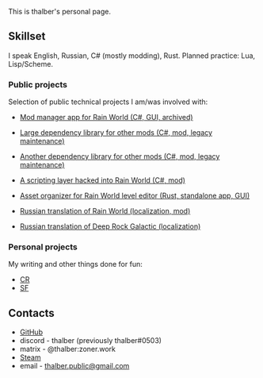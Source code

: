 
This is thalber's personal page.

## Skillset

I speak English, Russian, C# (mostly modding), Rust. Planned practice: Lua, Lisp/Scheme.

### Public projects

Selection of public technical projects I am/was involved with:

- [Mod manager app for Rain World (C#, GUI, archived)](https://github.com/Rain-World-Modding/BOI)
- [Large dependency library for other mods (C#, mod, legacy maintenance)](https://github.com/Rain-World-Modding/RegionKit)
- [Another dependency library for other mods (C#, mod, legacy maintenance)](https://github.com/Rain-World-Modding/Pom)
- [A scripting layer hacked into Rain World (C#, mod)](https://github.com/thalber/Atmo)
- [Asset organizer for Rain World level editor (Rust, standalone app, GUI)](https://github.com/thalber/rw_tileman)

- [Russian translation of Rain World (localization, mod)](https://github.com/thalber/RW-RU)
- [Russian translation of Deep Rock Galactic (localization)](https://crowdin.com/project/deep-rock-galactic)

### Personal projects

My writing and other things done for fun:

- [CR](https://thalber.github.io/CR/)
- [SF](https://thalber.github.io/SF/)
## Contacts

<!--- [fediverse](https://tech.lgbt/@thalber)-->
- [GitHub](https://github.com/thalber/)
- discord - thalber (previously thalber#0503)
- matrix - @thalber:zoner.work
- [Steam](https://steamcommunity.com/id/thabaa--/)
- email - thalber.public@gmail.com
